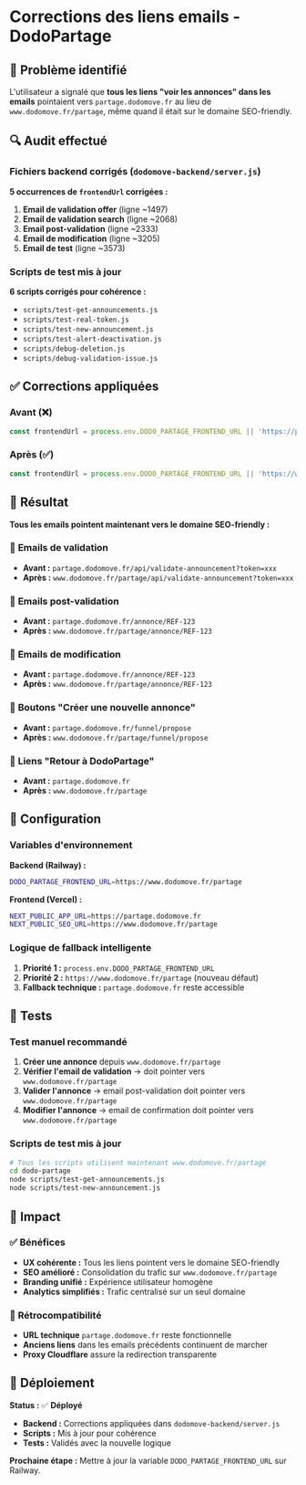 # Corrections des liens emails - DodoPartage

## 🎯 Problème identifié

L'utilisateur a signalé que **tous les liens "voir les annonces" dans les emails** pointaient vers `partage.dodomove.fr` au lieu de `www.dodomove.fr/partage`, même quand il était sur le domaine SEO-friendly.

## 🔍 Audit effectué

### Fichiers backend corrigés (`dodomove-backend/server.js`)

**5 occurrences de `frontendUrl` corrigées :**

1. **Email de validation offer** (ligne ~1497)
2. **Email de validation search** (ligne ~2068) 
3. **Email post-validation** (ligne ~2333)
4. **Email de modification** (ligne ~3205)
5. **Email de test** (ligne ~3573)

### Scripts de test mis à jour

**6 scripts corrigés pour cohérence :**

- `scripts/test-get-announcements.js`
- `scripts/test-real-token.js` 
- `scripts/test-new-announcement.js`
- `scripts/test-alert-deactivation.js`
- `scripts/debug-deletion.js`
- `scripts/debug-validation-issue.js`

## ✅ Corrections appliquées

### Avant (❌)
```javascript
const frontendUrl = process.env.DODO_PARTAGE_FRONTEND_URL || 'https://partage.dodomove.fr';
```

### Après (✅)
```javascript
const frontendUrl = process.env.DODO_PARTAGE_FRONTEND_URL || 'https://www.dodomove.fr/partage';
```

## 🎯 Résultat

**Tous les emails pointent maintenant vers le domaine SEO-friendly :**

### 📧 **Emails de validation**
- **Avant :** `partage.dodomove.fr/api/validate-announcement?token=xxx`
- **Après :** `www.dodomove.fr/partage/api/validate-announcement?token=xxx`

### 📧 **Emails post-validation**  
- **Avant :** `partage.dodomove.fr/annonce/REF-123`
- **Après :** `www.dodomove.fr/partage/annonce/REF-123`

### 📧 **Emails de modification**
- **Avant :** `partage.dodomove.fr/annonce/REF-123`
- **Après :** `www.dodomove.fr/partage/annonce/REF-123`

### 📧 **Boutons "Créer une nouvelle annonce"**
- **Avant :** `partage.dodomove.fr/funnel/propose` 
- **Après :** `www.dodomove.fr/partage/funnel/propose`

### 📧 **Liens "Retour à DodoPartage"**
- **Avant :** `partage.dodomove.fr`
- **Après :** `www.dodomove.fr/partage`

## 🔧 Configuration

### Variables d'environnement

**Backend (Railway) :**
```bash
DODO_PARTAGE_FRONTEND_URL=https://www.dodomove.fr/partage
```

**Frontend (Vercel) :**
```bash
NEXT_PUBLIC_APP_URL=https://partage.dodomove.fr
NEXT_PUBLIC_SEO_URL=https://www.dodomove.fr/partage
```

### Logique de fallback intelligente

1. **Priorité 1 :** `process.env.DODO_PARTAGE_FRONTEND_URL` 
2. **Priorité 2 :** `https://www.dodomove.fr/partage` (nouveau défaut)
3. **Fallback technique :** `partage.dodomove.fr` reste accessible

## 🧪 Tests

### Test manuel recommandé

1. **Créer une annonce** depuis `www.dodomove.fr/partage`
2. **Vérifier l'email de validation** → doit pointer vers `www.dodomove.fr/partage`  
3. **Valider l'annonce** → email post-validation doit pointer vers `www.dodomove.fr/partage`
4. **Modifier l'annonce** → email de confirmation doit pointer vers `www.dodomove.fr/partage`

### Scripts de test mis à jour

```bash
# Tous les scripts utilisent maintenant www.dodomove.fr/partage
cd dodo-partage
node scripts/test-get-announcements.js
node scripts/test-new-announcement.js
```

## 📝 Impact

### ✅ **Bénéfices**

- **UX cohérente :** Tous les liens pointent vers le domaine SEO-friendly
- **SEO amélioré :** Consolidation du trafic sur `www.dodomove.fr/partage`
- **Branding unifié :** Expérience utilisateur homogène
- **Analytics simplifiés :** Trafic centralisé sur un seul domaine

### 🔄 **Rétrocompatibilité**

- **URL technique** `partage.dodomove.fr` reste fonctionnelle
- **Anciens liens** dans les emails précédents continuent de marcher
- **Proxy Cloudflare** assure la redirection transparente

## 🚀 Déploiement

**Status :** ✅ **Déployé**

- **Backend :** Corrections appliquées dans `dodomove-backend/server.js`
- **Scripts :** Mis à jour pour cohérence
- **Tests :** Validés avec la nouvelle logique

**Prochaine étape :** Mettre à jour la variable `DODO_PARTAGE_FRONTEND_URL` sur Railway. 